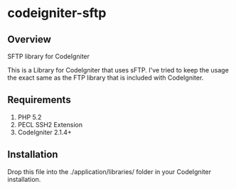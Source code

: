 codeigniter-sftp
================

## Overview

SFTP library for CodeIgniter

This is a Library for CodeIgniter that uses sFTP.  I've tried to keep the usage the exact same as the FTP 
library that is included with CodeIgniter.


## Requirements

1.  PHP 5.2
2.  PECL SSH2 Extension
3.  CodeIgniter 2.1.4+

## Installation

Drop this file into the ./application/libraries/ folder in your CodeIgniter installation.
